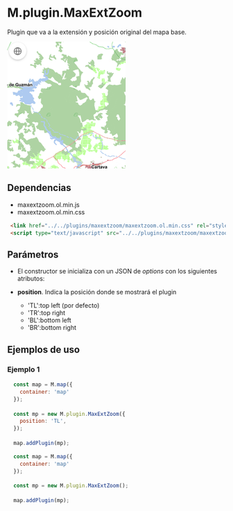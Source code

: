 # M.plugin.MaxExtZoom

Plugin que va a la extensión y posición original del mapa base.

![Imagen1](./img/maxExtZoom_1.png)

## Dependencias

- maxextzoom.ol.min.js
- maxextzoom.ol.min.css


```html
 <link href="../../plugins/maxextzoom/maxextzoom.ol.min.css" rel="stylesheet" />
 <script type="text/javascript" src="../../plugins/maxextzoom/maxextzoom.ol.min.js"></script>
```

## Parámetros

- El constructor se inicializa con un JSON de _options_ con los siguientes atributos:

- **position**. Indica la posición donde se mostrará el plugin
  - 'TL':top left (por defecto)
  - 'TR':top right 
  - 'BL':bottom left
  - 'BR':bottom right

## Ejemplos de uso

### Ejemplo 1
```javascript
  const map = M.map({
    container: 'map'
  });

  const mp = new M.plugin.MaxExtZoom({
    position: 'TL',
  });

  map.addPlugin(mp);
```

```javascript
  const map = M.map({
    container: 'map'
  }); 

  const mp = new M.plugin.MaxExtZoom();

  map.addPlugin(mp);
```